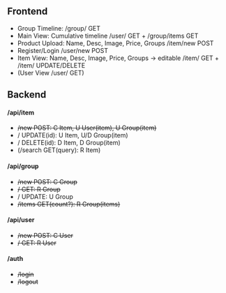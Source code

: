 ## Frontend

- Group Timeline: /group/ GET
- Main View: Cumulative timeline /user/ GET + /group/items GET
- Product Upload: Name, Desc, Image, Price, Groups /item/new POST
- Register/Login /user/new POST
- Item View: Name, Desc, Image, Price, Groups -> editable /item/ GET + /item/ UPDATE/DELETE
- (User View /user/ GET)

## Backend

#### /api/item

- ~~/new POST: C Item, U User(item), U Group(item)~~
- / UPDATE(id): U Item, U/D Group(item)
- / DELETE(id): D Item, D Group(item)
- (/search GET(query): R Item)

#### /api/group

- ~~/new POST: C Group~~
- ~~/ GET: R Group~~
- / UPDATE: U Group
- ~~/items GET(count?): R Group(items)~~

#### /api/user

- ~~/new POST: C User~~
- ~~/ GET: R User~~

#### /auth

- ~~/login~~
- ~~/logout~~
